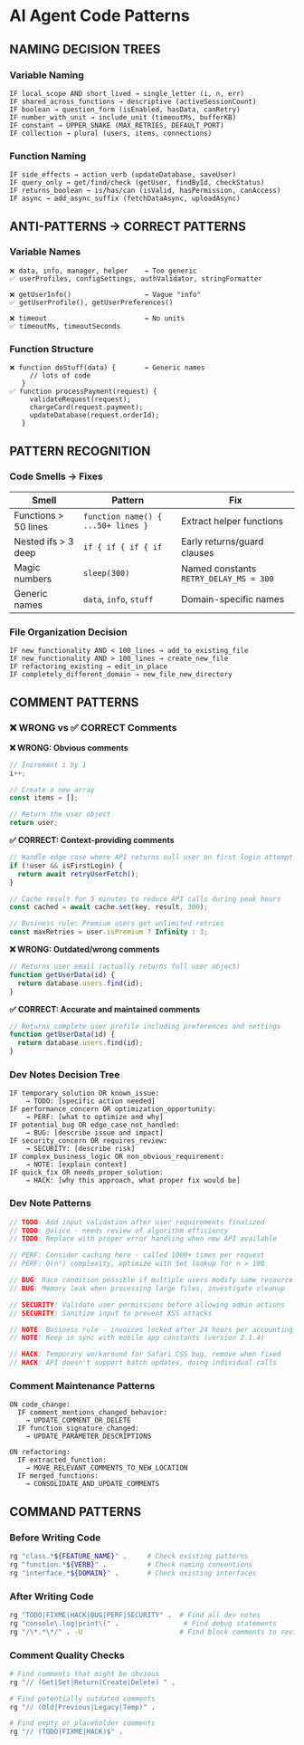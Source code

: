 # AI Agent Code Patterns

## NAMING DECISION TREES

### Variable Naming
```
IF local_scope AND short_lived → single_letter (i, n, err)
IF shared_across_functions → descriptive (activeSessionCount)
IF boolean → question_form (isEnabled, hasData, canRetry)
IF number_with_unit → include_unit (timeoutMs, bufferKB)
IF constant → UPPER_SNAKE (MAX_RETRIES, DEFAULT_PORT)
IF collection → plural (users, items, connections)
```

### Function Naming
```  
IF side_effects → action_verb (updateDatabase, saveUser)
IF query_only → get/find/check (getUser, findById, checkStatus)
IF returns_boolean → is/has/can (isValid, hasPermission, canAccess)
IF async → add_async_suffix (fetchDataAsync, uploadAsync)
```

## ANTI-PATTERNS → CORRECT PATTERNS

### Variable Names
```
❌ data, info, manager, helper    → Too generic
✅ userProfiles, configSettings, authValidator, stringFormatter

❌ getUserInfo()                  → Vague "info"  
✅ getUserProfile(), getUserPreferences()

❌ timeout                        → No units
✅ timeoutMs, timeoutSeconds
```

### Function Structure
```
❌ function doStuff(data) {       → Generic names
     // lots of code
   }
✅ function processPayment(request) {
     validateRequest(request);
     chargeCard(request.payment);
     updateDatabase(request.orderId);
   }
```

## PATTERN RECOGNITION

### Code Smells → Fixes
| Smell | Pattern | Fix |
|-------|---------|-----|
| Functions > 50 lines | `function name() { ...50+ lines }` | Extract helper functions |
| Nested ifs > 3 deep | `if { if { if { if` | Early returns/guard clauses |
| Magic numbers | `sleep(300)` | Named constants `RETRY_DELAY_MS = 300` |
| Generic names | `data`, `info`, `stuff` | Domain-specific names |

### File Organization Decision
```
IF new_functionality AND < 100_lines → add_to_existing_file
IF new_functionality AND > 100_lines → create_new_file  
IF refactoring_existing → edit_in_place
IF completely_different_domain → new_file_new_directory
```

## COMMENT PATTERNS

### ❌ WRONG vs ✅ CORRECT Comments

**❌ WRONG: Obvious comments**
```javascript
// Increment i by 1
i++;

// Create a new array
const items = [];

// Return the user object
return user;
```

**✅ CORRECT: Context-providing comments**
```javascript
// Handle edge case where API returns null user on first login attempt
if (!user && isFirstLogin) {
  return await retryUserFetch();
}

// Cache result for 5 minutes to reduce API calls during peak hours
const cached = await cache.set(key, result, 300);

// Business rule: Premium users get unlimited retries
const maxRetries = user.isPremium ? Infinity : 3;
```

**❌ WRONG: Outdated/wrong comments**
```javascript
// Returns user email (actually returns full user object)
function getUserData(id) {
  return database.users.find(id);
}
```

**✅ CORRECT: Accurate and maintained comments**
```javascript
// Returns complete user profile including preferences and settings
function getUserData(id) {
  return database.users.find(id);
}
```

### Dev Notes Decision Tree
```
IF temporary_solution OR known_issue:
    → TODO: [specific action needed]
IF performance_concern OR optimization_opportunity:
    → PERF: [what to optimize and why]
IF potential_bug OR edge_case_not_handled:
    → BUG: [describe issue and impact]
IF security_concern OR requires_review:
    → SECURITY: [describe risk]
IF complex_business_logic OR non_obvious_requirement:
    → NOTE: [explain context]
IF quick_fix OR needs_proper_solution:
    → HACK: [why this approach, what proper fix would be]
```

### Dev Note Patterns
```javascript
// TODO: Add input validation after user requirements finalized
// TODO: @alice - needs review of algorithm efficiency
// TODO: Replace with proper error handling when new API available

// PERF: Consider caching here - called 1000+ times per request
// PERF: O(n²) complexity, optimize with Set lookup for n > 100

// BUG: Race condition possible if multiple users modify same resource
// BUG: Memory leak when processing large files, investigate cleanup

// SECURITY: Validate user permissions before allowing admin actions
// SECURITY: Sanitize input to prevent XSS attacks

// NOTE: Business rule - invoices locked after 24 hours per accounting
// NOTE: Keep in sync with mobile app constants (version 2.1.4)

// HACK: Temporary workaround for Safari CSS bug, remove when fixed
// HACK: API doesn't support batch updates, doing individual calls
```

### Comment Maintenance Patterns
```
ON code_change:
  IF comment_mentions_changed_behavior:
    → UPDATE_COMMENT_OR_DELETE
  IF function_signature_changed:
    → UPDATE_PARAMETER_DESCRIPTIONS

ON refactoring:
  IF extracted_function:
    → MOVE_RELEVANT_COMMENTS_TO_NEW_LOCATION
  IF merged_functions:
    → CONSOLIDATE_AND_UPDATE_COMMENTS
```

## COMMAND PATTERNS

### Before Writing Code
```bash
rg "class.*${FEATURE_NAME}" .     # Check existing patterns
rg "function.*${VERB}" .          # Check naming conventions  
rg "interface.*${DOMAIN}" .       # Check existing interfaces
```

### After Writing Code  
```bash
rg "TODO|FIXME|HACK|BUG|PERF|SECURITY" .  # Find all dev notes
rg "console\.log|print\(" .                # Find debug statements
rg "/\*.*\*/" . -U                        # Find block comments to review
```

### Comment Quality Checks
```bash
# Find comments that might be obvious
rg "// (Get|Set|Return|Create|Delete) " . 

# Find potentially outdated comments
rg "// (Old|Previous|Legacy|Temp)" .

# Find empty or placeholder comments  
rg "// (TODO|FIXME|HACK)$" .
```